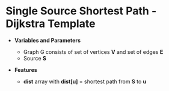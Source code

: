 # Single Source Shortest Path - Dijkstra Template
- **Variables and Parameters**
  - Graph G consists of set of vertices **V** and set of edges **E**
  - Source **S**
  
  
- **Features**
  - **dist** array with **dist[u]** = shortest path from **S** to **u**
